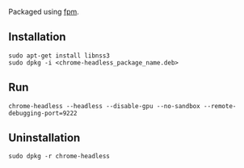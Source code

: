 Packaged using [fpm](https://github.com/jordansissel/fpm).

Installation
-----------
```
sudo apt-get install libnss3
sudo dpkg -i <chrome-headless_package_name.deb>
```

Run
-----------
`chrome-headless --headless --disable-gpu --no-sandbox --remote-debugging-port=9222`

Uninstallation
-----------
`sudo dpkg -r chrome-headless`
